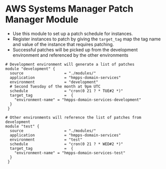# AWS Systems Manager Patch Manager Module

- Use this module to set up a patch schedule for instances.
- Register instances to patch by giving the `target_tag` map the tag name and value of the instance that requires patching.
- Successful patches will be picked up from the development environment and referenced by the other environments

```hcl
# Development environment will generate a list of patches
module "development" {
  source                  = "./modules/"
  application             = "hmpps-domain-services"
  environment             = "development"
  # Second Tuesday of the month at 9pm UTC
  schedule                = "cron(0 21 ? * TUE#2 *)"
  target_tag              =  {
    "environment-name" = "hmpps-domain-services-development"
  }
 }

# Other environments will reference the list of patches from development
module "test" {
  source                  = "./modules/"
  application             = "hmpps-domain-services"
  environment             = "test"
  schedule                = "cron(0 21 ? * WED#2 *)"
  target_tag              =  {
    "environment-name" = "hmpps-domain-services-test"
  }
 }
```

